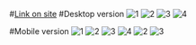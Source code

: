 #[Link on site](http://kstmassage.com/)
#Desktop version
![1](/view/1.png)
![2](/view/2.png)
![3](/view/3.png)
![4](/view/4.png)

#Mobile version
![1](/view/1m.png)
![2](/view/2m.png)
![3](/view/3m.png)
![4](/view/4m.png)
![2](/view/6m.png)
![3](/view/7m.png)
